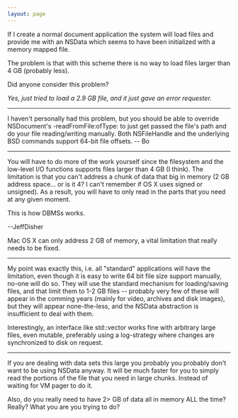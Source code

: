 ```yaml
---
layout: page
---
```


If I create a normal document application the system will load files and provide me with an NSData which seems to have been initialized with a memory mapped file.

The problem is that with this scheme there is no way to load files larger than 4 GB (probably less).

Did anyone consider this problem?

*Yes, just tried to load a 2.9 GB file, and it just gave an error requester.*

----

I haven't personally had this problem, but you should be able to override NSDocument's     -readFromFile:ofType: to just get passed the file's path and do your file reading/writing manually.  Both NSFileHandle and the underlying BSD commands support 64-bit file offsets.   -- Bo

----

You will have to do more of the work yourself since the filesystem and the low-level I/O functions supports files larger than 4 GB (I think).  The limitation is that you can't address a chunk of data that big in memory (2 GB address space... or is it 4?  I can't remember if OS X uses signed or unsigned).  As a result, you will have to only read in the parts that you need at any given moment.

This is how DBMSs works.

--JeffDisher

Mac OS X can only address 2 GB of memory, a vital limitation that really needs to be fixed.

----

My point was exactly this, i.e. all "standard" applications will have the limitation, even though it is easy to write 64 bit file size support manually, no-one will do so. They will use the standard mechanism for loading/saving files, and that limit them to 1-2 GB files -- probably very few of these will appear in the comming years (mainly for video, archives and disk images), but they will appear none-the-less, and the NSData abstraction is insufficient to deal with them.

Interestingly, an interface like     std::vector works fine with arbitrary large files, even mutable, preferably using a log-strategy where changes are synchronized to disk on request.

----

If you are dealing with data sets this large you probably you probably don't want to be using NSData anyway. It will be much faster for you to simply read the portions of the file that you need in large chunks. Instead of waiting for VM pager to do it. 

Also, do you really need to have 2> GB of data all in memory ALL the time? Really?
What you are you trying to do?
